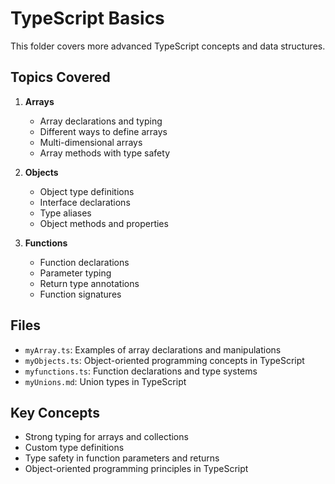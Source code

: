 # TypeScript Basics

This folder covers more advanced TypeScript concepts and data structures.

## Topics Covered

1. **Arrays**
   - Array declarations and typing
   - Different ways to define arrays
   - Multi-dimensional arrays
   - Array methods with type safety

2. **Objects**
   - Object type definitions
   - Interface declarations
   - Type aliases
   - Object methods and properties

3. **Functions**
   - Function declarations
   - Parameter typing
   - Return type annotations
   - Function signatures

## Files
- `myArray.ts`: Examples of array declarations and manipulations
- `myObjects.ts`: Object-oriented programming concepts in TypeScript
- `myfunctions.ts`: Function declarations and type systems
- `myUnions.md`: Union types in TypeScript

## Key Concepts
- Strong typing for arrays and collections
- Custom type definitions
- Type safety in function parameters and returns
- Object-oriented programming principles in TypeScript
